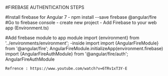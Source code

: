 #FIREBASE AUTHENTICATION STEPS

#Install firebase for Angular 7
    - npm install --save firebase @angular/fire
#Go to firebase console
    - create new project
    - Add Firebase to your web app (Environment.ts)

#Add firebase module to app module
    import {environment} from '../environments/environment';
        -inside import
            import {AngularFireModule} from '@angular/fire';
            AngularFireModule.initializeApp(environment.firebase)
            import {AngularFireAuthModule} from '@angular/fire/auth';
            AngularFireAuthModule
    
    Refrence : https://www.youtube.com/watch?v=6TRv1xT3Y-E
